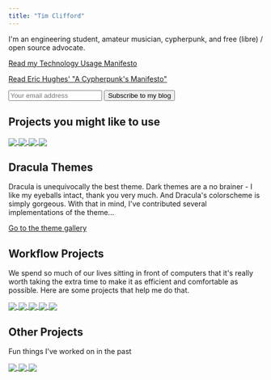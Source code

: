 ```yaml
---
title: "Tim Clifford"
---
```


I'm an engineering student, amateur musician, cypherpunk, and free (libre) /
open source advocate.

[Read my Technology Usage Manifesto](/documents/technology-usage-manifesto.html)

[Read Eric Hughes' "A Cypherpunk's Manifesto"](/documents/cypherpunks-manifesto.html)

<div class="blog-updates-small">
  <form method="post" action="/subscribe.php" class="form">
   <input type="email" name="email" placeholder="Your email address"/>
   <input type="submit" name="email-button" value="Subscribe to my blog"/>
  </form>
</div>

## Projects you might like to use

<div>
  <a class="nounderline" href="https://sr.ht/~tim-clifford/vim-venus">
    <img align="center" class="gh-repo" src="https://github-readme-stats.vercel.app/api/pin/?username=tim-clifford&amp;repo=vim-venus&amp;theme=dracula&amp;hide_border=true"/>
  </a>
  <a class="nounderline" href="https://git.sr.ht/~tim-clifford/vim-qalc">
    <img align="center" class="gh-repo" src="https://github-readme-stats.vercel.app/api/pin/?username=tim-clifford&amp;repo=vim-qalc&amp;theme=dracula&amp;hide_border=true"/>
  </a>
  <a class="nounderline" href="https://git.sr.ht/~tim-clifford/polybar-power">
    <img align="center" class="gh-repo" src="https://github-readme-stats.vercel.app/api/pin/?username=tim-clifford&amp;repo=polybar-power&amp;theme=dracula&amp;hide_border=true"/>
  </a>
  <a class="nounderline" href="https://github.com/windows-bad/polybar-player">
    <img align="center" class="gh-repo" src="https://github-readme-stats.vercel.app/api/pin/?username=windows-bad&amp;repo=polybar-player&amp;theme=dracula&amp;hide_border=true"/>
  </a>
</div>

## Dracula Themes

Dracula is unequivocally the best theme. Dark themes are a no brainer -
I like my eyeballs intact, thank you very much. And Dracula's
colorscheme is simply gorgeous. With that in mind, I've contributed
several implementations of the theme...

[Go to the theme gallery](/dracula/)

## Workflow Projects

We spend so much of our lives sitting in front of computers that it's really
worth taking the extra time to make it as efficient and comfortable as
possible. Here are some projects that help me do that.

<div>
  <a class="nounderline" href="https://github.com/tim-clifford/.config">
    <img align="center" class="gh-repo" src="https://github-readme-stats.vercel.app/api/pin/?username=tim-clifford&amp;repo=.config&amp;theme=dracula&amp;hide_border=true"/>
  </a>
  <a class="nounderline" href="https://github.com/tim-clifford/nvimrc">
    <img align="center" class="gh-repo" src="https://github-readme-stats.vercel.app/api/pin/?username=tim-clifford&amp;repo=nvimrc&amp;theme=dracula&amp;hide_border=true"/>
  </a>
  <a class="nounderline" href="https://github.com/smh-my-head/charon">
    <img align="center" class="gh-repo" src="https://github-readme-stats.vercel.app/api/pin/?username=smh-my-head&amp;repo=charon&amp;theme=dracula&amp;hide_border=true"/>
  </a>
  <a class="nounderline" href="https://github.com/smh-my-head/hades">
    <img align="center" class="gh-repo" src="https://github-readme-stats.vercel.app/api/pin/?username=smh-my-head&amp;repo=hades&amp;theme=dracula&amp;hide_border=true"/>
  </a>
  <a class="nounderline" href="https://github.com/tim-clifford/ErgoDash-R">
    <img align="center" class="gh-repo" src="https://github-readme-stats.vercel.app/api/pin/?username=tim-clifford&amp;repo=ErgoDash-R&amp;theme=dracula&amp;hide_border=true"/>
  </a>
</div>

## Other Projects

Fun things I've worked on in the past

<div>
  <a class="nounderline" href="https://github.com/tim-clifford/pixel-prime">
    <img align="center" class="gh-repo" src="https://github-readme-stats.vercel.app/api/pin/?username=tim-clifford&amp;repo=pixel-prime&amp;theme=dracula&amp;hide_border=true"/>
  </a>
  <a class="nounderline" href="https://github.com/tim-clifford/casio-cpong">
    <img align="center" class="gh-repo" src="https://github-readme-stats.vercel.app/api/pin/?username=tim-clifford&amp;repo=casio-cpong&amp;theme=dracula&amp;hide_border=true"/>
  </a>
  <a class="nounderline" href="https://github.com/tim-clifford/astrodynamics-sim">
    <img align="center" class="gh-repo" src="https://github-readme-stats.vercel.app/api/pin/?username=tim-clifford&amp;repo=astrodynamics-sim&amp;theme=dracula&amp;hide_border=true"/>
  </a>
</div>
